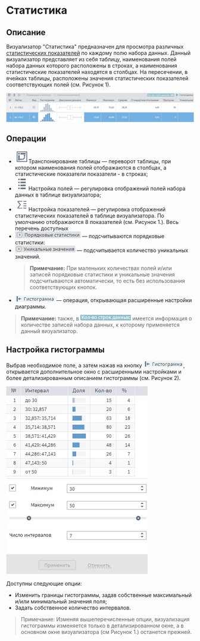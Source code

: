 # Статистика

## Описание

Визуализатор "Статистика" предназначен для просмотра различных [статистических показателей](./statistics-description.md) по каждому полю набора данных. Данный визуализатор представляет из себя таблицу, наименования полей набора данных которого расположены в строках, а наименования статистические показателей находятся в столбцах. На пересечении, в ячейках таблицы, расположены значения статистических показателей соответствующих полей (см. Рисунок 1).

![Визуализатор «Статистика»](./statistics.png)

## Операции

* ![](./toolbar-18-68.svg)Транспонирование таблицы — переворот таблицы, при котором наименования полей отображаются в столбцах, а статистические показатели показатели - в строках;
* ![](./toolbar-18-148.svg)Настройка полей — регулировка отображений полей набора данных в таблице визуализатора;
* ![](./toolbar-18-80.svg)Настройка показателей — регулировка отображений статистических показателей в таблице визуализатора. По умолчанию отображаются 8 показателей (см. Рисунок 1.). Весь перечень доступных 
* ![](./order-statistics.png) — подсчитываются порядковые статистики:
* ![](./unique-values.png) — подсчитывается количество уникальных значений.
   >**Примечание:** При маленьких количествах полей и/или записей порядковые статистики и уникальные значения подсчитываются автоматически, то есть без использования соответствующих кнопок.
* ![](./histogram-button.png) — операция, открывающая расширенные настройки диаграммы.
  
 >**Примечание:** также, в ![](./rows-quantity.png) имеется информация о количестве записей набора данных, к которому применяется данный визуализатор.

## Настройка гистограммы

Выбрав необходимое поле, а затем нажав на кнопку ![](histogram-button.png), открывается дополнительное окно  с расширенными настройками и более детализированным описанием гистограммы (см. Рисунок 2).

![Расширенные настройки гистограммы](histogram-advanced.png)

Доступны следующие опции:
 
 * Изменить границы гистограммы, задав собственные максимальный и/или минимальный значения поля;
 * Задать собственное количество интервалов.
 >Примечание: Изменяя вышеперечисленные опции, визуализация гистограммы изменяется только в детализированном окне, а в основном окне визуализатора (см Рисунок 1.) останется прежней.